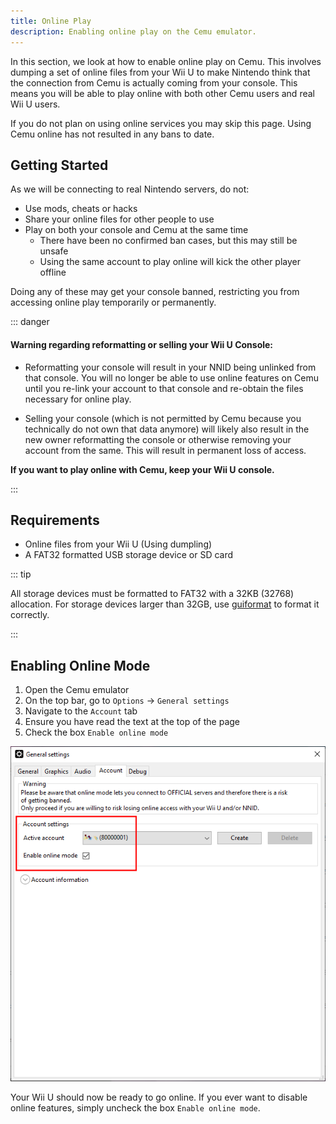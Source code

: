 ```yaml
---
title: Online Play
description: Enabling online play on the Cemu emulator.
---
```


In this section, we look at how to enable online play on Cemu. This involves dumping a set of online files from your Wii U to make Nintendo think that the connection from Cemu is actually coming from your console. This means you will be able to play online with both other Cemu users and real Wii U users.

If you do not plan on using online services you may skip this page. Using Cemu online has not resulted in any bans to date.

## Getting Started

As we will be connecting to real Nintendo servers, do not:
- Use mods, cheats or hacks
- Share your online files for other people to use
- Play on both your console and Cemu at the same time
  - There have been no confirmed ban cases, but this may still be unsafe
  - Using the same account to play online will kick the other player offline

Doing any of these may get your console banned, restricting you from accessing online play temporarily or permanently.

::: danger

#### Warning regarding reformatting or selling your Wii U Console:

- Reformatting your console will result in your NNID being unlinked from that console. You will no longer be able to use online features on Cemu until you re-link your account to that console and re-obtain the files necessary for online play.

- Selling your console (which is not permitted by Cemu because you technically do not own that data anymore) will likely also result in the new owner reformatting the console or otherwise removing your account from the same. This will result in permanent loss of access.

**If you want to play online with Cemu, keep your Wii U console.**

:::

## Requirements

- Online files from your Wii U (<router-link to="/using-dumpling">Using dumpling</router-link>)
- A FAT32 formatted USB storage device or SD card

::: tip

All storage devices must be formatted to FAT32 with a 32KB (32768) allocation. For storage devices larger than 32GB, use [guiformat](http://ridgecrop.co.uk/index.htm?guiformat.htm) to format it correctly.

:::

## Enabling Online Mode

1. Open the Cemu emulator
1. On the top bar, go to `Options` -> `General settings`
1. Navigate to the `Account` tab
1. Ensure you have read the text at the top of the page
1. Check the box `Enable online mode`

![A screenshot of a Cemu online account](/assets/images/cemu-account-settings.png)

Your Wii U should now be ready to go online. If you ever want to disable online features, simply uncheck the box `Enable online mode`.
